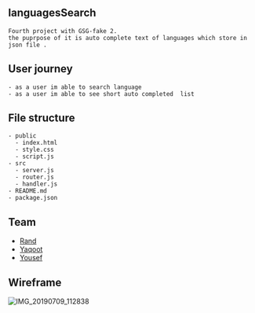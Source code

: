## languagesSearch

    Fourth project with GSG-fake 2.
    the puprpose of it is auto complete text of languages which store in json file .

## User journey

    - as a user im able to search language
    - as a user im able to see short auto completed  list
  
## File structure
    - public
      - index.html
      - style.css
      - script.js
    - src
      - server.js
      - router.js
      - handler.js
    - README.md
    - package.json

## Team

   - [Rand](https://github.com/RandInaim)
   - [Yaqoot](https://github.com/yaqootturman)
   - [Yousef](https://github.com/YousefQwasmeh)
## Wireframe

 ![IMG_20190709_112838](https://user-images.githubusercontent.com/27896127/60872184-ee399780-a23c-11e9-9d12-d79c725667f6.jpg)
